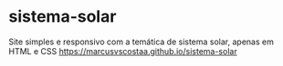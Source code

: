 # sistema-solar
Site simples e responsivo com a temática de sistema solar, apenas em HTML e CSS
https://marcusvscostaa.github.io/sistema-solar
